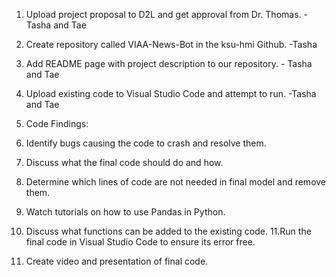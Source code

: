  1. Upload project proposal to D2L and get approval from Dr. Thomas. - Tasha and Tae
 2. Create repository called VIAA-News-Bot in the ksu-hmi Github. -Tasha
 3. Add README page with project description to our repository. - Tasha and Tae
 4. Upload existing code to Visual Studio Code and attempt to run. -Tasha and Tae
 5. Code Findings:
 
 
 
 6. Identify bugs causing the code to crash and resolve them. 
 7. Discuss what the final code should do and how. 
 8. Determine which lines of code are not needed in final model and remove them. 
 9. Watch tutorials on how to use Pandas in Python. 
 10. Discuss what functions can be added to the existing code. 
 11.Run the final code in Visual Studio Code to ensure its error free. 
 12.  Create video and presentation of final code. 
